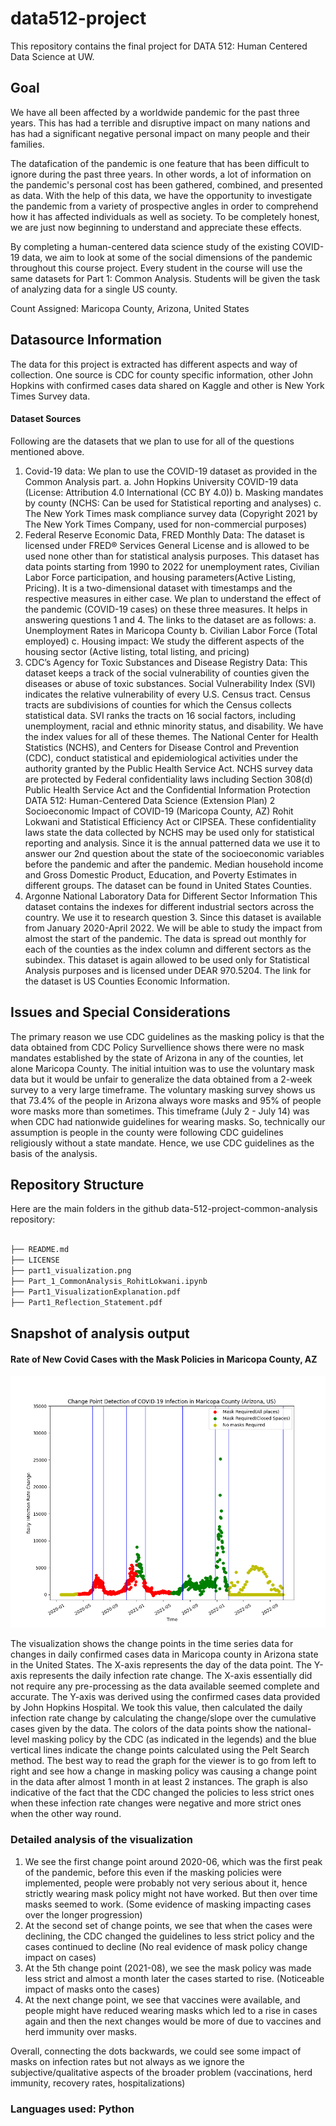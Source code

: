 # data512-project
This repository contains the final project for DATA 512: Human Centered Data Science at UW.

## Goal

We have all been affected by a worldwide pandemic for the past three years. This has had a terrible and disruptive impact on many nations and has had a significant negative personal impact on many people and their families.

The datafication of the pandemic is one feature that has been difficult to ignore during the past three years. In other words, a lot of information on the pandemic's personal cost has been gathered, combined, and presented as data. With the help of this data, we have the opportunity to investigate the pandemic from a variety of prospective angles in order to comprehend how it has affected individuals as well as society. To be completely honest, we are just now beginning to understand and appreciate these effects.

By completing a human-centered data science study of the existing COVID-19 data, we aim to look at some of the social dimensions of the pandemic throughout this course project. Every student in the course will use the same datasets for Part 1: Common Analysis. Students will be given the task of analyzing data for a single US county.

Count Assigned: Maricopa County, Arizona, United States


## Datasource Information

The data for this project is extracted has different aspects and way of collection. One source is CDC for county specific information, other John Hopkins with confirmed cases data shared on Kaggle and other is New York Times Survey data.

#### Dataset Sources
Following are the datasets that we plan to use for all of the questions mentioned above.
1. Covid-19 data:
We plan to use the COVID-19 dataset as provided in the Common Analysis part.
a. John Hopkins University COVID-19 data (License: Attribution 4.0 International (CC BY
4.0))
b. Masking mandates by county (NCHS: Can be used for Statistical reporting and analyses)
c. The New York Times mask compliance survey data (Copyright 2021 by The New York
Times Company, used for non-commercial purposes)
2. Federal Reserve Economic Data, FRED Monthly Data:
The dataset is licensed under FRED® Services General License and is allowed to be used none
other than for statistical analysis purposes. This dataset has data points starting from 1990 to
2022 for unemployment rates, Civilian Labor Force participation, and housing parameters(Active
Listing, Pricing). It is a two-dimensional dataset with timestamps and the respective measures in
either case. We plan to understand the effect of the pandemic (COVID-19 cases) on these three
measures. It helps in answering questions 1 and 4.
The links to the dataset are as follows:
a. Unemployment Rates in Maricopa County
b. Civilian Labor Force (Total employed)
c. Housing impact: We study the different aspects of the housing sector (Active listing, total
listing, and pricing)
3. CDC’s Agency for Toxic Substances and Disease Registry Data:
This dataset keeps a track of the social vulnerability of counties given the diseases or abuse of
toxic substances. Social Vulnerability Index (SVI) indicates the relative vulnerability of every U.S.
Census tract. Census tracts are subdivisions of counties for which the Census collects statistical
data. SVI ranks the tracts on 16 social factors, including unemployment, racial and ethnic
minority status, and disability. We have the index values for all of these themes.
The National Center for Health Statistics (NCHS), and Centers for Disease Control and Prevention
(CDC), conduct statistical and epidemiological activities under the authority granted by the
Public Health Service Act. NCHS survey data are protected by Federal confidentiality laws
including Section 308(d) Public Health Service Act and the Confidential Information Protection
DATA 512: Human-Centered Data Science (Extension Plan) 2
Socioeconomic Impact of COVID-19 (Maricopa County, AZ) Rohit Lokwani
and Statistical Efficiency Act or CIPSEA. These confidentiality laws state the data collected by
NCHS may be used only for statistical reporting and analysis.
Since it is the annual patterned data we use it to answer our 2nd question about the state of the
socioeconomic variables before the pandemic and after the pandemic. Median household
income and Gross Domestic Product, Education, and Poverty Estimates in different groups. The
dataset can be found in United States Counties.
4. Argonne National Laboratory Data for Different Sector Information
This dataset contains the indexes for different industrial sectors across the country. We use it to
research question 3. Since this dataset is available from January 2020-April 2022. We will be able
to study the impact from almost the start of the pandemic. The data is spread out monthly for
each of the counties as the index column and different sectors as the subindex. This dataset is
again allowed to be used only for Statistical Analysis purposes and is licensed under DEAR
970.5204. The link for the dataset is US Counties Economic Information.


## Issues and Special Considerations

The primary reason we use CDC guidelines as the masking policy is that the data obtained from CDC Policy Survellience shows there were no mask mandates established by the state of Arizona in any of the counties, let alone Maricopa County. The initial intuition was to use the voluntary mask data but it would be unfair to generalize the data obtained from a 2-week survey to a very large timeframe. The voluntary masking survey shows us that 73.4% of the people in Arizona always wore masks and 95% of people wore masks more than sometimes. This timeframe (July 2 - July 14) was when CDC had nationwide guidelines for wearing masks. So, technically our assumption is people in the county were following CDC guidelines religiously without a state mandate. Hence, we use CDC guidelines as the basis of the analysis.

## Repository Structure
Here are the main folders in the github data-512-project-common-analysis repository:
```bash

├── README.md
├── LICENSE
├── part1_visualization.png
├── Part_1_CommonAnalysis_RohitLokwani.ipynb
├── Part1_VisualizationExplanation.pdf
├── Part1_Reflection_Statement.pdf
```

## Snapshot of analysis output

#### Rate of New Covid Cases with the Mask Policies in Maricopa County, AZ
![Rate of New Covid Cases with the Mask Policies in Maricopa, AZ](images/part1_visualization.png) 

The visualization shows the change points in the time series data for changes in daily confirmed cases data in Maricopa county in Arizona state in the United States. The X-axis represents the day of the data point. The Y-axis represents the daily infection rate change. The X-axis essentially did not require any pre-processing as the data available seemed complete and accurate. The Y-axis was derived using the confirmed cases data provided by John Hopkins Hospital. We took this value, then calculated the daily infection rate change by calculating the change/slope over the cumulative cases given by the data. The colors of the data points show the national-level masking policy by the CDC (as indicated in the legends) and the blue vertical lines indicate the change points calculated using the Pelt Search method. The best way to read the graph for the viewer is to go from left to right and see how a change in masking policy was causing a change point in the data after almost 1 month in at least 2 instances. The graph is also indicative of the fact that the CDC changed the policies to less strict ones when these infection rate changes were negative and more strict ones when the other way round. 

### Detailed analysis of the visualization
1. We see the first change point around 2020-06, which was the first peak of the pandemic, before this even if the masking policies were implemented, people were probably not very serious about it, hence strictly wearing mask policy might not have worked. But then over time masks seemed to work. (Some evidence of masking impacting cases over the longer progression)
2. At the second set of change points, we see that when the cases were declining, the CDC changed the guidelines to less strict policy and the cases continued to decline (No real evidence of mask policy change impact on cases)
3. At the 5th change point (2021-08), we see the mask policy was made less strict and almost a month later the cases started to rise. (Noticeable impact of masks onto the cases)
4. At the next change point, we see that vaccines were available, and people might have reduced wearing masks which led to a rise in cases again and then the next changes would be more of due to vaccines and herd immunity over masks.

Overall, connecting the dots backwards, we could see some impact of masks on infection rates but not always as we ignore the subjective/qualitative aspects of the broader problem (vaccinations, herd immunity, recovery rates, hospitalizations)
    
### Languages used: Python
